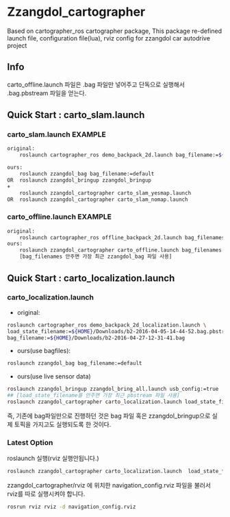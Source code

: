 # Zzangdol_cartographer

Based on cartographer_ros cartographer package,
This package re-defined launch file, configuration file(lua), rviz config
for zzangdol car autodrive project

## Info

carto_offline.launch 파일은 .bag 파일만 넣어주고 단독으로 실행해서 .bag.pbstream 파일을 얻는다.

## Quick Start : carto_slam.launch

### carto_slam.launch EXAMPLE

```bash
original:
    roslaunch cartographer_ros demo_backpack_2d.launch bag_filename:=${HOME}/Downloads/cartographer_paper_deutsches_museum.bag

ours:
    roslaunch zzangdol_bag bag_filename:=default
OR  roslaunch zzangdol_bringup zzangdol_bringup
+
    roslaunch zzangdol_cartographer carto_slam_yesmap.launch
OR  roslaunch zzangdol_cartographer carto_slam_nomap.launch
```

### carto_offline.launch EXAMPLE

```bash
original:
    roslaunch cartographer_ros offline_backpack_2d.launch bag_filenames:=${HOME}/Downloads/b2-2016-04-05-14-44-52.bag
ours:
    roslaunch zzangdol_cartographer carto_offline.launch bag_filenames:=bag_filename
    [bag_filenames 안주면 가장 최근 zzangdol_bag 파일 사용]

```

## Quick Start : carto_localization.launch

### carto_localization.launch

- original:

```bash
roslaunch cartographer_ros demo_backpack_2d_localization.launch \
load_state_filename:=${HOME}/Downloads/b2-2016-04-05-14-44-52.bag.pbstream \
bag_filename:=${HOME}/Downloads/b2-2016-04-27-12-31-41.bag
```

- ours(use bagfiles):

```bash
roslaunch zzangdol_bag bag_filename:=default
```

- ours(use live sensor data)

```bash
roslaunch zzangdol_bringup zzangdol_bring_all.launch usb_config:=true
## [load_state_filename를 안주면 가장 최근 pbstream 파일 사용]
roslaunch zzangdol_cartographer carto_localization.launch load_state_filename:=[bagpbstream_file_name]

```

즉, 기존에 bag파일만으로 진행하던 것은 bag 파일 혹은 zzangdol_bringup으로 실제 토픽을 가지고도 실행되도록 한 것이다.

### Latest Option

roslaunch 실행(rviz 실행안됩니다.)
```bash
roslaunch zzangdol_cartographer carto_localization.launch  load_state_filename:=2F_bag_2round_ver2 rviz:=false
```
zzangdol_cartographer/rviz 에 위치한 navigation_config.rviz 파일을 불러서 rviz를 따로 실행시켜야 합니다. 

```bash
rosrun rviz rviz -d navigation_config.rviz 
```